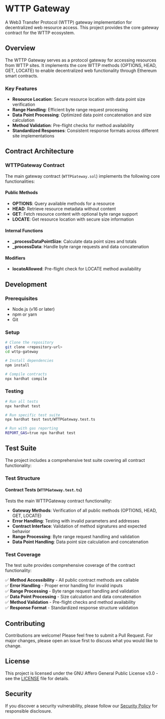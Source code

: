 # WTTP Gateway

A Web3 Transfer Protocol (WTTP) gateway implementation for decentralized web resource access. This project provides the core gateway contract for the WTTP ecosystem.

## Overview

The WTTP Gateway serves as a protocol gateway for accessing resources from WTTP sites. It implements the core WTTP methods (OPTIONS, HEAD, GET, LOCATE) to enable decentralized web functionality through Ethereum smart contracts.

### Key Features

- **Resource Location**: Secure resource location with data point size verification
- **Range Handling**: Efficient byte range request processing
- **Data Point Processing**: Optimized data point concatenation and size calculation
- **Method Validation**: Pre-flight checks for method availability
- **Standardized Responses**: Consistent response formats across different site implementations

## Contract Architecture

### WTTPGateway Contract

The main gateway contract (`WTTPGateway.sol`) implements the following core functionalities:

#### Public Methods

- **OPTIONS**: Query available methods for a resource
- **HEAD**: Retrieve resource metadata without content
- **GET**: Fetch resource content with optional byte range support
- **LOCATE**: Get resource location with secure size information

#### Internal Functions

- **_processDataPointSize**: Calculate data point sizes and totals
- **_processData**: Handle byte range requests and data concatenation

#### Modifiers

- **locateAllowed**: Pre-flight check for LOCATE method availability

## Development

### Prerequisites

- Node.js (v16 or later)
- npm or yarn
- Git

### Setup

```bash
# Clone the repository
git clone <repository-url>
cd wttp-gateway

# Install dependencies
npm install

# Compile contracts
npx hardhat compile
```

### Testing

```bash
# Run all tests
npx hardhat test

# Run specific test suite
npx hardhat test test/WTTPGateway.test.ts

# Run with gas reporting
REPORT_GAS=true npx hardhat test
```

## Test Suite

The project includes a comprehensive test suite covering all contract functionality:

### Test Structure

#### Contract Tests (`WTTPGateway.test.ts`)
Tests the main WTTPGateway contract functionality:
- **Gateway Methods**: Verification of all public methods (OPTIONS, HEAD, GET, LOCATE)
- **Error Handling**: Testing with invalid parameters and addresses
- **Contract Interface**: Validation of method signatures and expected behavior
- **Range Processing**: Byte range request handling and validation
- **Data Point Handling**: Data point size calculation and concatenation

### Test Coverage

The test suite provides comprehensive coverage of the contract functionality:

✅ **Method Accessibility** - All public contract methods are callable  
✅ **Error Handling** - Proper error handling for invalid inputs  
✅ **Range Processing** - Byte range request handling and validation  
✅ **Data Point Processing** - Size calculation and data concatenation  
✅ **Method Validation** - Pre-flight checks and method availability  
✅ **Response Format** - Standardized response structure validation  

## Contributing

Contributions are welcome! Please feel free to submit a Pull Request. For major changes, please open an issue first to discuss what you would like to change.

## License

This project is licensed under the GNU Affero General Public License v3.0 - see the [LICENSE](LICENSE) file for details.

## Security

If you discover a security vulnerability, please follow our [Security Policy](SECURITY.md) for responsible disclosure.
